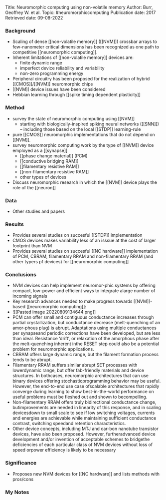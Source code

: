 Title: Neuromorphic computing using non-volatile memory
Author: Burr, Geoffrey W. et al.
Topic: #neuromorphiccomputing 
Publication date: 2017
Retrieved date: 09-08-2022 

### Background
- Scaling of dense [[non-volatile memory]] ([[NVM]]) crossbar arrays to few-nanometer critical dimensions has been recognized as one path to competitive [[neuromorphic computing]].
- Inherent limitations of [[non-volatile memory]] devices are:
	- finite dynamic range
	- imperfect device reliability and variability
	- non-zero programming energy 
- Peripheral circuitry has been proposed for the realization of hybrid [[CMOS]]/[[NVM]] neuromorphic chips
- [[NVM]] device issues have been considered
- Hebbian learning through [[spike timing dependent plasticity]]

### Method
- survey the state of neuromorphic computing using [[NVM]]
	- starting with biologically-inspired spiking neural networks ([[SNN]]) – including those based on the local [[STDP]] learning-rule
- pure [[CMOS]] neuromorphic implementations that do not depend on [[NVM]].
- survey neuromorphic computing work by the type of [[NVM]] device employed as a [[synapse]]
	- [[phase change material]] (PCM)
	- [[conductive bridging RAM]]
	- [[filamentary resistive RAM]]
	- [[non-filamentary resistive RAM]]
	- other types of devices
- Discuss neuromorphic research in which the [[NVM]] device plays the role of the [[neuron]]

### Data
- Other studies and papers

### Results 
- Provides several studies on succesful [[STDP]] implementation
- CMOS devices makes variability less of an isssue at the cost of larger footprint than NVM
- Provides several studies on succesful [[NC hardware]] implementation of PCM, CBRAM, filamentary RRAM and non-filamentary RRAM (and other typers pf devices) for [[neuromorphic computing]] 

### Conclusions
- NVM devices can help implement neuromor-phic systems by offering compact, low-power and efficient ways to integrate alarge number of incoming signals
- Key research advances needed to make progress towards [[NVM]]-based [[neuromorphic computing]]:
- ![[Pasted image 20220809134644.png]]
- PCM can offer small and contiguous conductance increases through partial crystallization, but conductance decrease (melt-quenching of an amor-phous plug) is abrupt. Adaptations using multiple conductances per synapseand periodic corrections have been developed, but are less than ideal. Resistance ‘drift’, or relaxation of the amorphous phase after the melt-quenching inherent inthe RESET step could also be a potential problem for neuromorphic applications.
- CBRAM offers large dynamic range, but the filament formation process tends to be abrupt.
- Filamentary RRAM suffers similar abrupt SET processes with lowerdynamic range, but offer fab-friendly materials and device structures. In bothcases, neuromorphic architectures that can use binary devices offering stochasticprogramming behavior may be useful. However, the end-to-end use case ofscalable architectures that rapidly converge during learning to show best-in-the-world performance on useful problems must be fleshed out and shown to becompelling.
- Non-filamentary RRAM offers truly bidirectional conductance change, butimprovements are needed in linearity of this response, and in scaling devicesdown to small scale to see if low switching voltages, currents and energies are achievable while maintaining sufficient conductance contrast, switching speedand retention characteristics. 
- Other device concepts, including MTJ and car-bon nanotube transistor devices, have also been proposed. However, furtheradvanced device development and/or invention of acceptable schemes to bridgethe deficiencies of each particular class of NVM devices without loss of speed orpower efficiency is likely to be necessary

### Significance
- Proposes new NVM devices for [[NC hardware]] and lists methods with pros/cons

### My Notes

